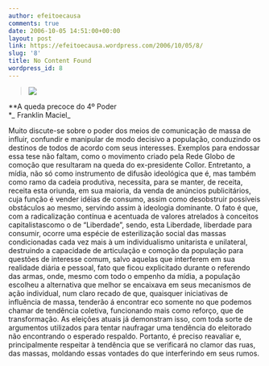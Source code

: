 ```yaml
---
author: efeitoecausa
comments: true
date: 2006-10-05 14:51:00+00:00
layout: post
link: https://efeitoecausa.wordpress.com/2006/10/05/8/
slug: '8'
title: No Content Found
wordpress_id: 8
---
```


>[![](http://photos1.blogger.com/blogger/2881/3937/320/PinguimSafadoDois.0.png)](http://photos1.blogger.com/blogger/2881/3937/1600/PinguimSafadoDois.0.png)  


**A queda precoce do 4º Poder  
**_* Franklin Maciel_  
  
Muito discute-se sobre o poder dos meios de comunicação de massa de influir, confundir e manipular de modo decisivo a população, conduzindo os destinos de todos de acordo com seus interesses. Exemplos para endossar essa tese não faltam, como o movimento criado pela Rede Globo de comoção que resultaram na queda do ex-presidente Collor. Entretanto, a mídia, não só como instrumento de difusão ideológica que é, mas também como ramo da cadeia produtiva, necessita, para se manter, de receita, receita esta oriunda, em sua maioria, da venda de anúncios publicitários, cuja função é vender idéias de consumo, assim como desobstruir possíveis obstáculos ao mesmo, servindo assim à ideologia dominante. O fato é que, com a radicalização contínua e acentuada de valores atrelados à conceitos capitalistascomo o de “Liberdade”, sendo, esta Liberdade, liberdade para consumir, ocorre uma espécie de esterilização social das massas condicionadas cada vez mais à um individualismo unitarista e unilateral, destruindo a capacidade de articulação e comoção da população para questões de interesse comum, salvo aquelas que interferem em sua realidade diária e pessoal, fato que ficou explicitado durante o referendo das armas, onde, mesmo com todo o empenho da mídia, a população escolheu a alternativa que melhor se encaixava em seus mecanismos de ação individual, num claro recado de que, quaisquer iniciativas de influência de massa, tenderão á encontrar eco somente no que podemos chamar de tendência coletiva, funcionando mais como reforço, que de transformação. As eleições atuais já demonstram isso, com toda sorte de argumentos utilizados para tentar naufragar uma tendência do eleitorado não encontrando o esperado respaldo. Portanto, é preciso reavaliar e, principalmente respeitar à tendência que se verificará no clamor das ruas, das massas, moldando essas vontades do que interferindo em seus rumos.  
  

